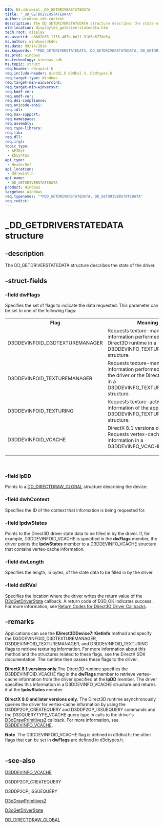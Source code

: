 ```yaml
---
UID: NS:ddrawint._DD_GETDRIVERSTATEDATA
title: "_DD_GETDRIVERSTATEDATA"
author: windows-sdk-content
description: The DD_GETDRIVERSTATEDATA structure describes the state of the driver.
old-location: display\dd_getdriverstatedata.htm
tech.root: display
ms.assetid: a8b02b56-1733-467b-bd11-0185e6778d34
ms.author: windowssdkdev
ms.date: 09/14/2018
ms.keywords: "*PDD_GETDRIVERSTATEDATA, DD_GETDRIVERSTATEDATA, DD_GETDRIVERSTATEDATA structure [Display Devices], _DD_GETDRIVERSTATEDATA, d3dstrct_a7ee9601-b71c-4ff4-8ac5-37b62608d463.xml, ddrawint/DD_GETDRIVERSTATEDATA, display.dd_getdriverstatedata"
ms.prod: windows
ms.technology: windows-sdk
ms.topic: struct
req.header: ddrawint.h
req.include-header: Winddi.h D3dhal.h, D3dtypes.h
req.target-type: Windows
req.target-min-winverclnt: 
req.target-min-winversvr: 
req.kmdf-ver: 
req.umdf-ver: 
req.ddi-compliance: 
req.unicode-ansi: 
req.idl: 
req.max-support: 
req.namespace: 
req.assembly: 
req.type-library: 
req.lib: 
req.dll: 
req.irql: 
topic_type:
 - APIRef
 - kbSyntax
api_type:
 - HeaderDef
api_location:
 - ddrawint.h
api_name:
 - DD_GETDRIVERSTATEDATA
product: Windows
targetos: Windows
req.typenames: "*PDD_GETDRIVERSTATEDATA, DD_GETDRIVERSTATEDATA"
req.redist: 
---
```


# _DD_GETDRIVERSTATEDATA structure


## -description


The DD_GETDRIVERSTATEDATA structure describes the state of the driver.


## -struct-fields




### -field dwFlags

Specifies the set of flags to indicate the data requested. This parameter can be set to one of the following flags:

<table>
<tr>
<th>Flag</th>
<th>Meaning</th>
</tr>
<tr>
<td>
D3DDEVINFOID_D3DTEXTUREMANAGER

</td>
<td>
Requests texture-management information performed by the Direct3D runtime in a D3DDEVINFO_TEXTUREMANAGER structure.

</td>
</tr>
<tr>
<td>
D3DDEVINFOID_TEXTUREMANAGER

</td>
<td>
Requests texture-management information performed by either the driver or the Direct3D runtime in a D3DDEVINFO_TEXTUREMANAGER structure.

</td>
</tr>
<tr>
<td>
D3DDEVINFOID_TEXTURING

</td>
<td>
Requests texture-activity information of the application in a D3DDEVINFO_TEXTURING structure.

</td>
</tr>
<tr>
<td>
D3DDEVINFOID_VCACHE

</td>
<td>

<dl>
<dt>DirectX 8.1 versions only</dt>
<dt>Requests vertex-cache information in a D3DDEVINFO_VCACHE structure.</dt>
</dl>


</td>
</tr>
</table>
 


### -field lpDD

Points to a <a href="https://msdn.microsoft.com/a59f064b-48cf-4491-82cd-84f59467af87">DD_DIRECTDRAW_GLOBAL</a> structure describing the device.


### -field dwhContext

Specifies the ID of the context that information is being requested for.


### -field lpdwStates

Points to the Direct3D driver state data to be filled in by the driver. If, for example, D3DDEVINFOID_VCACHE is specified in the <b>dwFlags</b> member, the driver points the <b>lpdwStates</b> member to a D3DDEVINFO_VCACHE structure that contains vertex-cache information. 


### -field dwLength

Specifies the length, in bytes, of the state data to be filled in by the driver.


### -field ddRVal

Specifies the location where the driver writes the return value of the <a href="https://msdn.microsoft.com/6e1b0bce-1ac5-46e7-ae25-b0d3ce8580a0">D3dGetDriverState</a> callback. A return code of D3D_OK indicates success. For more information, see <a href="https://msdn.microsoft.com/033beb6e-5872-4cb3-8f39-459e2fff82cd">Return Codes for Direct3D Driver Callbacks</a>.


## -remarks



Applications can use the <b>IDirect3DDevice7::GetInfo</b> method and specify the D3DDEVINFOID_D3DTEXTUREMANAGER, D3DDEVINFOID_TEXTUREMANAGER, and D3DDEVINFOID_TEXTURING flags to retrieve texturing information. For more information about this method and the structures related to these flags, see the DirectX SDK documentation. The runtime then passes these flags to the driver.

<b>DirectX 8.1 versions only.</b>The Direct3D runtime specifies the D3DDEVINFOID_VCACHE flag in the <b>dwFlags</b> member to retrieve vertex-cache information from the driver specified at the <b>lpDD</b> member. The driver specifies this information in a D3DDEVINFO_VCACHE structure and returns it at the <b>lpdwStates</b> member. 

<b>DirectX 9.0 and later versions only.</b> The Direct3D runtime asynchronously queries the driver for vertex-cache information by using the D3DDP2OP_CREATEQUERY and D3DDP2OP_ISSUEQUERY commands and the D3DQUERYTYPE_VCACHE query type in calls to the driver's <a href="https://msdn.microsoft.com/6128ff7a-0d2c-48df-8b5e-cab33c5a74f5">D3dDrawPrimitives2</a> callback. For more information, see <a href="https://msdn.microsoft.com/3c20b757-c27c-446c-a138-066fc57ec1bc">D3DDEVINFO_VCACHE</a>.

<div class="alert"><b>Note</b>  The D3DDEVINFOID_VCACHE flag is defined in d3dhal.h; the other flags that can be set in <b>dwFlags</b> are defined in d3dtypes.h.</div>
<div> </div>



## -see-also




<a href="https://msdn.microsoft.com/3c20b757-c27c-446c-a138-066fc57ec1bc">D3DDEVINFO_VCACHE</a>



D3DDP2OP_CREATEQUERY



D3DDP2OP_ISSUEQUERY



<a href="https://msdn.microsoft.com/6128ff7a-0d2c-48df-8b5e-cab33c5a74f5">D3dDrawPrimitives2</a>



<a href="https://msdn.microsoft.com/6e1b0bce-1ac5-46e7-ae25-b0d3ce8580a0">D3dGetDriverState</a>



<a href="https://msdn.microsoft.com/a59f064b-48cf-4491-82cd-84f59467af87">DD_DIRECTDRAW_GLOBAL</a>
 

 

